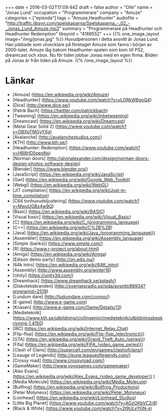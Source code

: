 +++
date = 2016-03-02T17:09:44Z
draft = false
author = "Olle"
name = "Jonas Lund"
occupation = "Programmerare"
company = "Amuze"
categories = ["episode"]
tags = "Amuze,Headhunter"
audiofile = "http://traffic.libsyn.com/spelskaparna/Spelskaparna_-_02_-_Jonas_Lund_Amuze.mp3"
summary = "Programmerare på Headhunter och Headhunter Redemption"
libsynid = "4188552"
+++
{{% one_image_layout image="/img/jonas.jpg" %}}
Huvudpersonen i detta avsnitt är Jonas Lund. Han jobbade som utvecklare på företaget Amuze som fanns i början av 2000-talet. Amuze låg bakom Headhunter-spelen som kom till PS2, dreamcast och xbox. Nu för tiden jobbar Jonas med en egen firma. Bilden på Jonas är från tiden på Amuze.
{{% /one_image_layout %}}

# Länkar

* [Amuze] (https://en.wikipedia.org/wiki/Amuze) 
* [Headhunter] (https://www.youtube.com/watch?v=vLORkWBgoQ4)
* [Dice] (http://www.dice.se/) 
* [Patrik Bach] (https://twitter.com/patrickbach)
* [Tweening] (https://en.wikipedia.org/wiki/Inbetweening)
* [Dreamcast] (https://en.wikipedia.org/wiki/Dreamcast)
* [Metal Gear Solid 2] (https://www.youtube.com/watch?v=OBXpTMGyYXg)
* [Avalanche] (http://avalanchestudios.com/)
* [KTH] (http://www.kth.se/)
* [Headhunter: Redemption] (https://www.youtube.com/watch?v=HB8HD5peoNs)
* [Norman doors] (http://alvinalexander.com/design/norman-doors-design-photos-software-design)
* [Blender] (https://www.blender.org/)
* [JavaScript] (https://en.wikipedia.org/wiki/JavaScript)
* [Gwt] (https://en.wikipedia.org/wiki/Google_Web_Toolkit)
* [Webgl] (https://en.wikipedia.org/wiki/WebGL)
* [JIT compilation] (https://en.wikipedia.org/wiki/Just-in-time_compilation)
* [C64 tonhuvudsljustering] (https://www.youtube.com/watch?v=MwuUGBx4w9Q)
* [Basic] (https://en.wikipedia.org/wiki/BASIC)
* [Visual basic] (https://en.wikipedia.org/wiki/Visual_Basic)
* [C] (https://en.wikipedia.org/wiki/C_(programming_language)
* [C++] (https://en.wikipedia.org/wiki/C%2B%2B)
* [Java] (https://en.wikipedia.org/wiki/Java_(programming_language\))
* [Assembler] (https://en.wikipedia.org/wiki/Assembly_language)
* [Simple (banks)] (https://www.simple.com/)
* [R] (https://www.r-project.org/about.html)
* [Amiga] (https://en.wikipedia.org/wiki/Amiga)
* [Edison demo party] (http://on.edis.nu/)
* [64k intro] (https://en.wikipedia.org/wiki/64K_intro)
* [Assembly] (http://www.assembly.org/winter16)
* [Unity] (https://unity3d.com/)
* [Dreamhack] (https://www.dreamhack.se/splash/)
* [Diskoteksbranden] (http://sverigesradio.se/sida/avsnitt/86934?programid=2519)
* [Lundum dare] (http://ludumdare.com/compo/)
* [E-game] (http://www.e-game.com)
* [Knasen] (http://www.e-game.com/Game/Details/13)
* [Medieteknik] (https://www.kth.se/utbildning/civilingenjor/medieteknik/utbildningsbeskrivning-1.4150)
* [IRC] (https://en.wikipedia.org/wiki/Internet_Relay_Chat)
* [Flip-flop] (https://en.wikipedia.org/wiki/Flip-flop_(electronics\))
* [GTA] (https://en.wikipedia.org/wiki/Grand_Theft_Auto_(series\))
* [Fifa] (https://en.wikipedia.org/wiki/FIFA_(video_game_series\))
* [Clash of Clans] (http://supercell.com/en/games/clashofclans/)
* [Leauge of Legends] (http://eune.leagueoflegends.com/)
* [Crossy road] (http://www.crossyroad.com/)
* [GameMaker] (http://www.yoyogames.com/gamemaker)
* [Alex Evans] (https://en.wikipedia.org/wiki/Alex_Evans_(video_game_developer\) )
* [Media Molecule] (https://en.wikipedia.org/wiki/Media_Molecule)
* [Bullfrog] (https://en.wikipedia.org/wiki/Bullfrog_Productions)
* [Peter Molyneux] (https://en.wikipedia.org/wiki/Peter_Molyneux)
* [Lionhead] (https://en.wikipedia.org/wiki/Lionhead_Studios)
* [Little Big Planet] (https://www.youtube.com/watch?v=AGzOKbVC2r8)
* [Black & White] (https://www.youtube.com/watch?v=2t9ULyYGN-s)

